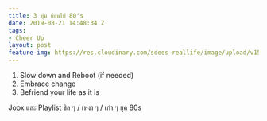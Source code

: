 ```yaml
---
title: 3 ทุ่ม ย้อนไป 80's
date: 2019-08-21 14:48:34 Z
tags:
- Cheer Up
layout: post
feature-img: https://res.cloudinary.com/sdees-reallife/image/upload/v1555658919/sample_feature_img.png
---
```


1. Slow down and Reboot (if needed)
2. Embrace change
3. Befriend your life as it is

<i class="fa fa-child" style="color:plum"></i>

Joox และ Playlist ชิล ๆ / เหงา ๆ / เก่า ๆ ยุค 80s
